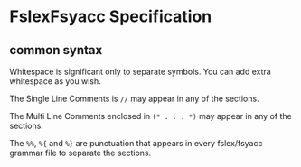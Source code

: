 # FslexFsyacc Specification

## common syntax

Whitespace is significant only to separate symbols. You can add extra whitespace as you wish.

The Single Line Comments is `//` may appear in any of the sections.

The Multi Line Comments enclosed in `(* . . . *)` may appear in any of the sections.

The `%%`, `%{` and `%}` are punctuation that appears in every fslex/fsyacc grammar file to separate the sections.


